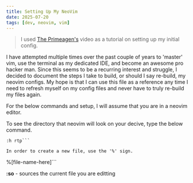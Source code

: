 ```yaml
---
title: Setting Up My NeoVim
date: 2025-07-20
tags: [dev, neovim, vim]
---
```


> I used [The Primeagen's](https://www.youtube.com/@ThePrimeagen(ThePrimeagen)) video as a tutorial on setting up my initial config.

I have attempted multiple times over the past couple of years to 'master' vim, use the terminal as my dedicated IDE, and become an awesome pro hacker man. Since this seems to be a recurring interest and struggle, I decided to document the steps I take to build, or should I say re-build, my neovim configs. My hope is that I can use this file as a reference any time I need to refresh myself on my config files and never have to truly re-build my files again.



For the below commands and setup, I will assume that you are in a neovim editor.

To see the directory that neovim will look on your decive, type the below command.
```
:h rtp```

In order to create a new file, use the '%' sign.
```
%[file-name-here]```

**:so** - sources the current file you are editting